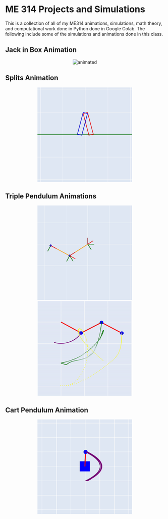 # ME 314 Projects and Simulations 

This is a collection of all of my ME314 animations, simulations, math theory, and computational work done in Python done in Google Colab. The following include some of the simulations and animations done in this class. 

## Jack in Box Animation

<p align="center">
  <img src="https://github.com/oscardepp/ME314/blob/main/videos/jackinbox.gif" alt="animated"  width="300" height="300" / >
</p>

## Splits Animation

<p align="center">
  <img src="https://github.com/oscardepp/ME314/blob/main/videos/splitsanimation.gif" alt="animated"  width="300" height="300" / >
</p>

## Triple Pendulum Animations

<p align="center">
  <img src="https://github.com/oscardepp/ME314/blob/main/videos/triplependulum.gif" alt="animated"  width="300" height="300" /> <img src="https://github.com/oscardepp/ME314/blob/main/videos/triplependulumconstrained.gif" alt="animated"  width="300" height="300" />
  </p>

## Cart Pendulum Animation

<p align="center">
  <img src="https://github.com/oscardepp/ME314/blob/main/videos/cartpendulum.gif" alt="animated"  width="300" height="300" / >
</p>




